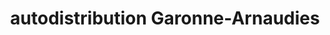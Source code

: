 ---
title: "autodistribution Garonne-Arnaudies"
url: /colomiers/autodistribution-garonne-arnaudies/
shop: Autoteile
---